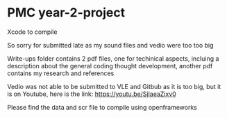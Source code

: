 # PMC year-2-project
Xcode to compile

So sorry for submitted late as my sound files and vedio were too too big

Write-ups folder contains 2 pdf files, one for techinical aspects, incluing a description about the general coding thought development, another pdf contains my research and references

Vedio was not able to be submitted to VLE and Gitbub as it is too big, but it is on Youtube, here is the link: https://youtu.be/SjIaeaZixv0

Please find the data and scr file to compile using openframeworks

